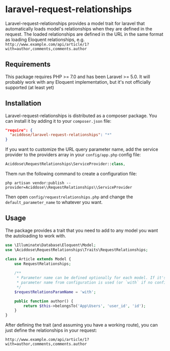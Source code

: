 # laravel-request-relationships

Laravel-request-relationships provides a model trait for laravel that automatically loads model's
relationships when they are defined in the request. The loaded relationships are defined in the URL
in the same format as loading Eloquent relationships, e.g. 
`http://www.example.com/api/article/1?with=author,comments,comments.author`

## Requirements

This package requires PHP >= 7.0 and has been Laravel >= 5.0. It will probably work with any 
Eloquent implementation, but it's not officially supported (at least yet)

## Installation

Laravel-request-relationships is distributed as a composer package. You can install it by adding
it to your `composer.json` file:

```json
"require": {
  "aciddose/laravel-request-relationships": "*"
}
```

If you want to customize the URL query parameter name, add the service provider to the providers
array in your `config/app.php` config file:

```php
Aciddose\RequestRelationships\ServiceProvider::class,
``` 

Them run the following command to create a configuration file:

```
php artisan vendor:publish --provider=Aciddose\\RequestRelationships\\ServiceProvider
```

Then open `config/requestrelationships.php` and change the `default_parameter_name` to whatever you
want.


## Usage

The package provides a trait that you need to add to any model you want the autoloading to work
with.

```php
use \Illuminate\Database\Eloquent\Model;
use \Aciddose\RequestRelationships\Traits\RequestRelationships;

class Article extends Model {
    use RequestRelationships;
    
    /**
     * Parameter name can be defined optionally for each model. If it's not defined, the default
     * parameter name from configuration is used (or `with` if no configuration is defined)
     */
    $requestRelationsParamName = 'with';

    public function author() {
        return $this->belongsTo('App\Users', 'user_id', 'id');
    }
}
```

After defining the trait (and assuming you have a working route), you can just define the 
relationships in your request:
 
`http://www.example.com/api/article/1?with=author,comments,comments.author`
